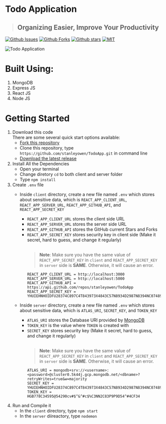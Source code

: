# Todo Application
> ## Organizing Easier, Improve Your Productivity
[![Github Issues](https://img.shields.io/github/issues/stanleyowen/TodoApp?style=flat-square)](https://github.com/stanleyowen/TodoApp/issues)
[![Github Forks](https://img.shields.io/github/forks/stanleyowen/TodoApp?style=flat-square)](https://github.com/stanleyowen/TodoApp/network/members)
[![Github stars](https://img.shields.io/github/stars/stanleyowen/TodoApp?style=flat-square)](https://github.com/stanleyowen/TodoApp/stargazers)
[![MIT](https://img.shields.io/github/license/stanleyowen/TodoApp?style=flat-square)](https://github.com/stanleyowen/TodoApp/blob/master/LICENSE)

![Todo Application](https://user-images.githubusercontent.com/69080584/105711593-5b11a100-5f4b-11eb-89c5-50554ebca80b.jpg)

# Built Using:
1. MongoDB
2. Express JS
3. React JS
4. Node JS

# Getting Started
1. Download this code<br/>
  There are some several quick start options available:
    - [Fork this repository](https://github.com/stanleyowen/TodoApp/fork)
    - Clone this repository, type `https://github.com/stanleyowen/TodoApp.git` in command line
    - [Download the latest release](https://github.com/stanleyowen/TodoApp/archive/master.zip)
2. Install All the Dependencies
    - Open your terminal
    - Change diretory `cd` to both client and server folder
    - Type `npm install`
3. Create `.env` file
    - Inside `client` directory, create a new file named `.env` which stores about sensitive data, which is `REACT_APP_CLIENT_URL`, `REACT_APP_SERVER_URL`, `REACT_APP_GITHUB_API`, and `REACT_APP_SECRET_KEY`
      - `REACT_APP_CLIENT_URL` stores the client side URL
      - `REACT_APP_SERVER_URL` stores the server side URL
      - `REACT_APP_GITHUB_API` stores the GitHub current Stars and Forks
      - `REACT_APP_SECRET_KEY` stores security key in client side (Make it secret, hard to guess, and change it regularly)<br /><br />
        > __Note__: Make sure you have the same value of `REACT_APP_SECRET_KEY` in `client` and `REACT_APP_SECRET_KEY` in `server` side is __SAME__. Otherwise, it will cause an error.
          ```
          REACT_APP_CLIENT_URL = http://localhost:3000
          REACT_APP_SERVER_URL = http://localhost:5000
          REACT_APP_GITHUB_API = https://api.github.com/repos/stanleyowen/TodoApp
          REACT_APP_SECRET_KEY = YHUIEHNHOIDFU28374C897C4T843973X4843C57N8934D2987N8394NC07489BC3
          ```

    - Inside `server` directory, create a new file named `.env` which stores about sensitive data, which is `ATLAS_URI`, `SECRET_KEY`, and `TOKEN_KEY`
      - `ATLAS_URI` stores the Database URI provided by [MongoDB](https://www.mongodb.com/2)
      - `TOKEN_KEY` is the value where `TOKEN` is created with
      - `SECRET_KEY` stores security key (Make it secret, hard to guess, and change it regularly)<br /><br />
        > __Note__: Make sure you have the same value of `REACT_APP_SECRET_KEY` in `client` and `REACT_APP_SECRET_KEY` in `server` side is __SAME__. Otherwise, it will cause an error.
          ```
          ATLAS_URI = mongodb+srv://<username>:<password>@cluster0.5k44j.gcp.mongodb.net/<dbname>?retryWrites=true&w=majority
          SECRET_KEY = YHUIEHNHOIDFU28374C897C4T843973X4843C57N8934D2987N8394NC07489BC3
          TOKEN_KEY = HGB778C34595@54290cv#$^&^#c$%C3NN2C83P9P9D54^#4CF34
          ```
  4. Run and Compile it
      - In the `client` directory, type `npm start`
      - In the `server` diireactory, type `nodemon`
